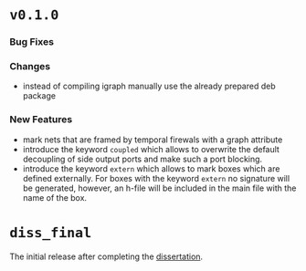 # `v0.1.0`

### Bug Fixes

### Changes
 - instead of compiling igraph manually use the already prepared deb package

### New Features
 - mark nets that are framed by temporal firewals with a graph attribute
 - introduce the keyword `coupled` which allows to overwrite the default
   decoupling of side output ports and make such a port blocking.
 - introduce the keyword `extern` which allows to mark boxes which are defined
   externally. For boxes with the keyword `extern` no signature will be
   generated, however, an h-file will be included in the main file with the
   name of the box.

# `diss_final`

The initial release after completing the [dissertation](https://uhra.herts.ac.uk/handle/2299/21094).
